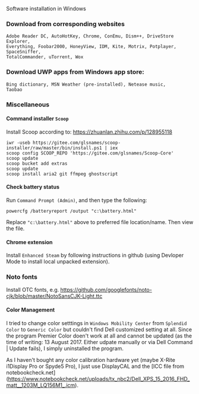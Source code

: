 Software installation in Windows

### Download from corresponding websites

    Adobe Reader DC, AutoHotKey, Chrome, ConEmu, Dism++, DriveStore Explorer,
    Everything, Foobar2000, HoneyView, IDM, Kite, Motrix, Potplayer, SpaceSniffer,
    TotalCommander, uTorrent, Wox

### Download UWP apps from Windows app store:

    Bing dictionary, MSN Weather (pre-installed), Netease music,
    Taobao

### Miscellaneous

#### Command installer `Scoop`

Install Scoop according to: https://zhuanlan.zhihu.com/p/128955118

    iwr -useb https://gitee.com/glsnames/scoop-installer/raw/master/bin/install.ps1 | iex
    scoop config SCOOP_REPO 'https://gitee.com/glsnames/Scoop-Core'
    scoop update
    scoop bucket add extras
    scoop update
    scoop install aria2 git ffmpeg ghostscript 

#### Check battery status

Run `Command Prompt (Admin)`, and then type the following:

    powercfg /batteryreport /output "c:\battery.html"

Replace `"c:\battery.html"` above to preferred file location/name.
Then view the file.

#### Chrome extension

Install `Enhanced Steam` by following instructions in github (using
Devloper Mode to install local unpacked extension).

### Noto fonts

Install OTC fonts, e.g. https://github.com/googlefonts/noto-cjk/blob/master/NotoSansCJK-Light.ttc

#### Color Management

I tried to change color setttings in `Windows Mobility Center` from `Splendid Color`
to `Generic Color` but couldn't find Dell customized setting at all. Since the program
Premier Color doen't work at all and cannot be updated (as the time of writing:
13 August 2017. Either udpate manually or via Dell Command | Update fails), I simply
uninstalled the program.

As I haven't bought any color calibration hardware yet (maybe X-Rite i1Display Pro
or Spyde5 Pro), I just use DisplayCAL and the [ICC file from notebookcheck.net]
(https://www.notebookcheck.net/uploads/tx_nbc2/Dell_XPS_15_2016_FHD_matt__1203M_LQ156M1_.icm).
